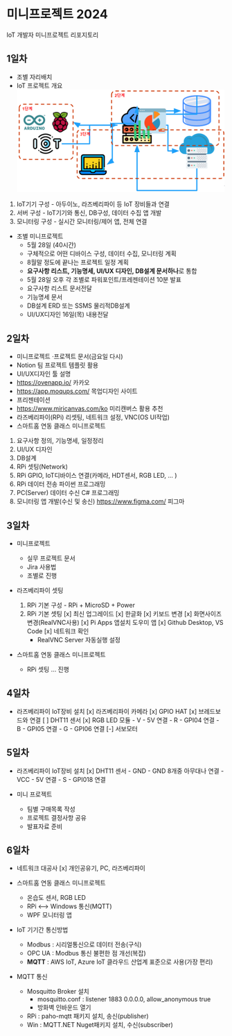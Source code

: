 # 미니프로젝트 2024
IoT 개발자 미니프로젝트 리포지토리

## 1일차
- 조별 자리배치
- IoT 프로젝트 개요
 ![IoT프로젝트](https://github.com/KimJaeRin/miniprojects-2024/blob/main/images/mp001.png)

 1. IoT기기 구성 - 아두이노, 라즈베리파이 등 IoT 장비들과 연결
 2. 서버 구성 - IoT기기와 통신, DB구성, 데이터 수집 앱 개발
 3. 모니터링 구성 - 실시간 모니터링/제어 앱, 전체 연결

- 조별 미니프로젝트
    - 5월 28일 (40시간)
    - 구체적으로 어떤 디바이스 구성, 데이터 수집, 모니터링 계획
    - 8월말 정도에 끝나는 프로젝트 일정 계획
    - **요구사항 리스트, 기능명세, UI/UX 디자인, DB설계 문서하나**로 통합
    - 5월 28일 오후 각 조별로 파워포인트/프레젠테이션 10분 발표
    - 요구사항 리스트 문서전달
    - 기능명세 문서
    - DB설계 ERD 또는 SSMS 물리적DB설계 
    - UI/UX디자인 16일(목) 내용전달

 ## 2일차
- 미니프로젝트
·프로젝트 문서(금요일 다시)
- Notion 팀 프로젝트 템플릿 활용
- UI/UX디자인 툴 설명
- https://ovenapp.io/ 카카오
- https://app.moqups.com/ 목업디자인 사이트
- 프리젠테이션
- https://www.miricanvas.com/ko 미리캔버스 활용 추천
- 라즈베리파이(RPi) 리셋팅, 네트워크 설정, VNC(OS UI작업)
- 스마트홈 연동 클래스 미니프로젝트

1. 요구사항 정의, 기능명세, 일정정리
2. UI/UX 디자인
3. DB설계
4. RPi 셋팅(Network)
5. RPi GPIO, IoT디바이스 연결(카메라, HDT센서, RGB LED, ... )
6. RPi 데이터 전송 파이썬 프로그래밍
7. PC(Server) 데이터 수신 C# 프로그래밍
8. 모니터링 앱 개발(수신 및 송신)
https://www.figma.com/ 피그마

## 3일차
- 미니프로젝트
    - 실무 프로젝트 문서
    - Jira 사용법
    - 조별로 진행

- 라즈베리파이 셋팅
    1. RPi 기본 구성 - RPi + MicroSD + Power
    2. RPi 기본 셋팅
        [x] 최신 업그레이드
        [x] 한글화
        [x] 키보드 변경
        [x] 화면사이즈 변경(RealVNC사용)
        [x] Pi Apps 앱설치 도우미 앱
        [x] Github Desktop, VS Code
        [x] 네트워크 확인
        - RealVNC Server 자동실행 설정

- 스마트홈 연동 클래스 미니프로젝트
    - RPi 셋팅 ... 진행

## 4일차
- 라즈베리파이 IoT장비 설치
    [x] 라즈베리파이 카메라
    [x] GPIO HAT
    [x] 브레드보드와 연결
    [ ] DHT11 센서
    [x] RGB LED 모듈
        - V - 5V 연결
        - R - GPI04 연결
        - B - GPI05 연결
        - G - GPI06 연결
    [-] 서보모터

## 5일차
- 라즈베리파이 IoT장비 설치
    [x] DHT11 센서
        - GND - GND 8개중 아무대나 연결
        - VCC - 5V 연결
        - S - GPI018 연결

- 미니 프로젝트
    - 팀별 구매목록 작성
    - 프로젝트 결정사항 공유
    - 발표자료 준비

## 6일차
- 네트워크 대공사
    [x] 개인공유기, PC, 라즈베리파이

- 스마트홈 연동 클래스 미니프로젝트
    - 온습도 센서, RGB LED
    - RPi <--> Windows 통신(MQTT)
    - WPF 모니터링 앱

- IoT 기기간 통신방법
    - Modbus : 시리얼통신으로 데이터 전송(구식)
    - OPC UA : Modbus 통신 불편한 점 개선(복잡)
    - **MQTT** : AWS IoT, Azure IoT 클라우드 산업계 표준으로 사용(가장 편리)

- MQTT 통신
    - Mosquitto Broker 설치
        - mosquitto.conf : listener 1883 0.0.0.0, allow_anonymous true
        - 방화벽 인바운드 열기
    - RPi : paho-mqtt 패키지 설치, 송신(publisher)
    - Win : MQTT.NET Nuget패키지 설치, 수신(subscriber)
